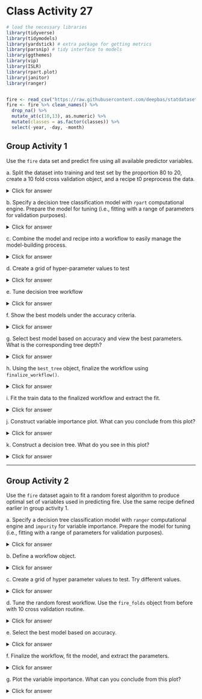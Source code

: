 # Class Activity 27


```r
# load the necessary libraries
library(tidyverse) 
library(tidymodels)
library(yardstick) # extra package for getting metrics
library(parsnip) # tidy interface to models
library(ggthemes)
library(vip)
library(ISLR)
library(rpart.plot)
library(janitor)
library(ranger)


fire <- read_csv("https://raw.githubusercontent.com/deepbas/statdatasets/main/Algeriafires.csv")
fire <- fire %>% clean_names() %>% 
  drop_na() %>% 
  mutate_at(c(10,13), as.numeric) %>%
  mutate(classes = as.factor(classes)) %>%
  select(-year, -day, -month)
```



## Group Activity 1

Use the `fire` data set and predict fire using all available predictor variables.

a. Split the dataset into training and test set by the proportion $80$ to $20$, create a 10 fold cross validation object, and a recipe t0 preprocess the data.


<details>
<summary class="answer">Click for answer</summary>
*Answer:* 



```r
set.seed(314) # Remember to always set your seed.

fire_split <- initial_split(fire, prop = 0.80,  strata = classes)

fire_train <- fire_split %>% training()
fire_test <- fire_split %>% testing()

# Create folds for cross validation on the training data set

fire_folds <- vfold_cv(fire_train, v = 10, strata = classes)

fire_recipe <- recipe(classes ~ ., data = fire_train) %>%
 step_dummy(all_nominal(), -all_outcomes()) %>%
 prep()
```


</details>

b. Specify a decision tree classification model with `rpart` computational engine. Prepare the model for tuning (i.e., fitting with a range of parameters for validation purposes).

<details>
<summary class="answer">Click for answer</summary>
*Answer:* 



```r
tree_model <- decision_tree(cost_complexity = tune(),
                            tree_depth = tune(),
                            min_n = tune()) %>% 
              set_engine('rpart') %>% 
              set_mode('classification')
```

</details>

c. Combine the model and recipe into a workflow to easily manage the model-building process.

<details>
<summary class="answer">Click for answer</summary>
*Answer:* 



```r
tree_workflow <- workflow() %>% 
                 add_model(tree_model) %>% 
                 add_recipe(fire_recipe)
```

</details>

d. Create a grid of hyper-parameter values to test

<details>
<summary class="answer">Click for answer</summary>
*Answer:* 



```r
tree_grid <- grid_random(cost_complexity(),
                          tree_depth(),
                          min_n(), 
                          size = 10)
```

</details>

e. Tune decision tree workflow

<details>
<summary class="answer">Click for answer</summary>
*Answer:* 



```r
set.seed(314)
tree_tuning <- tree_workflow %>% 
               tune_grid(resamples = fire_folds,
                         grid = tree_grid)
```


</details>

f. Show the best models under the accuracy criteria.

<details>
<summary class="answer">Click for answer</summary>
*Answer:* 



```r
tree_tuning %>% show_best('accuracy')
```

```
# A tibble: 5 × 9
  cost_complexity tree_depth min_n .metric  .estimator  mean
            <dbl>      <int> <int> <chr>    <chr>      <dbl>
1        6.85e- 8          9     2 accuracy binary     0.974
2        1.37e-10          6     3 accuracy binary     0.968
3        5.22e- 3          3    18 accuracy binary     0.963
4        1.03e- 4         11    26 accuracy binary     0.963
5        5.77e- 3          6    33 accuracy binary     0.963
# ℹ 3 more variables: n <int>, std_err <dbl>, .config <chr>
```

</details>

g. Select best model based on accuracy and view the best parameters. What is the corresponding tree depth?

<details>
<summary class="answer">Click for answer</summary>
*Answer:* 



```r
best_tree <- tree_tuning %>%  select_best(metric = 'accuracy')
best_tree
```

```
# A tibble: 1 × 4
  cost_complexity tree_depth min_n .config              
            <dbl>      <int> <int> <chr>                
1    0.0000000685          9     2 Preprocessor1_Model04
```

</details>


h. Using the `best_tree` object, finalize the workflow using `finalize_workflow()`. 

<details>
<summary class="answer">Click for answer</summary>
*Answer:* 



```r
final_tree_workflow <- tree_workflow %>% finalize_workflow(best_tree)
```

</details>

i. Fit the train data to the finalized workflow and extract the fit.

<details>
<summary class="answer">Click for answer</summary>
*Answer:* 



```r
tree_wf_fit <- final_tree_workflow %>% fit(data = fire_train)
```


```r
tree_fit <- tree_wf_fit %>%  extract_fit_parsnip()
```

</details>

j. Construct variable importance plot. What can you conclude from this plot?

<details>
<summary class="answer">Click for answer</summary>
*Answer:* 



```r
vip(tree_fit)
```

<img src="class_activity_27_files/figure-epub3/unnamed-chunk-12-1.png" width="100%" />

</details>

k. Construct a decision tree. What do you see in this plot?

<details>
<summary class="answer">Click for answer</summary>
*Answer:* 



```r
rpart.plot(tree_fit$fit, roundint = FALSE)
```

<img src="class_activity_27_files/figure-epub3/unnamed-chunk-13-1.png" width="100%" />

</details>

-----------------------------------------------------------------

## Group Activity 2

Use the `fire` dataset again to fit a random forest algorithm to produce optimal set of variables used in predicting fire. Use the same recipe defined earlier in group activity 1.

a. Specify a decision tree classification model with `ranger` computational engine and `impurity` for variable importance. Prepare the model for tuning (i.e., fitting with a range of parameters for validation purposes).


<details>
<summary class="answer">Click for answer</summary>
*Answer:* 



```r
rf_model <- rand_forest(mtry = tune(),
                        trees = tune(),
                        min_n = tune()) %>% 
            set_engine('ranger', importance = "impurity") %>% 
            set_mode('classification')
```

</details>

b. Define a workflow object.

<details>
<summary class="answer">Click for answer</summary>
*Answer:* 




```r
rf_workflow <- workflow() %>% 
               add_model(rf_model) %>% 
               add_recipe(fire_recipe)
```

</details>

c. Create a grid of hyper parameter values to test. Try different values.

<details>
<summary class="answer">Click for answer</summary>
*Answer:* 



```r
rf_grid <- grid_random(mtry() %>% range_set(c(1, 8)),
                       trees(),
                       min_n(),
                       size = 10)
```


</details>

d. Tune the random forest workflow. Use the `fire_folds` object from before with 10 cross validation routine.

<details>
<summary class="answer">Click for answer</summary>
*Answer:* 



```r
rf_tuning <- rf_workflow %>% 
             tune_grid(resamples = fire_folds,
                       grid = rf_grid)
```

</details>

e. Select the best model based on accuracy.


<details>
<summary class="answer">Click for answer</summary>
*Answer:* 



```r
best_rf <- rf_tuning %>% 
           select_best(metric = 'accuracy')
```

</details>


f. Finalize the workflow, fit the model, and extract the parameters.

<details>
<summary class="answer">Click for answer</summary>
*Answer:* 



```r
final_rf_workflow <- rf_workflow %>% 
                     finalize_workflow(best_rf)
rf_wf_fit <- final_rf_workflow %>% 
             fit(data = fire_train)
rf_fit <- rf_wf_fit %>% 
          extract_fit_parsnip()
```

</details>

g. Plot the variable importance. What can you conclude from this plot?

<details>
<summary class="answer">Click for answer</summary>
*Answer:* 




```r
vip(rf_fit)
```

<img src="class_activity_27_files/figure-epub3/unnamed-chunk-20-1.png" width="100%" />


</details>
